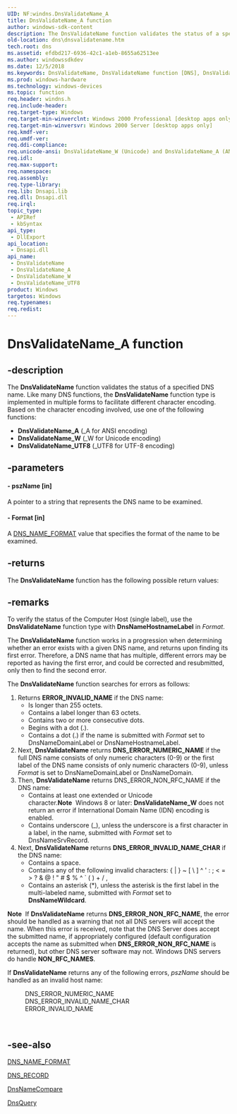 ```yaml
---
UID: NF:windns.DnsValidateName_A
title: DnsValidateName_A function
author: windows-sdk-content
description: The DnsValidateName function validates the status of a specified DNS name.
old-location: dns\dnsvalidatename.htm
tech.root: dns
ms.assetid: efdbd217-6936-42c1-a1eb-8655a62513ee
ms.author: windowssdkdev
ms.date: 12/5/2018
ms.keywords: DnsValidateName, DnsValidateName function [DNS], DnsValidateName_A, DnsValidateName_UTF8, DnsValidateName_W, _dns_dnsvalidatename, dns.dnsvalidatename, windns/DnsValidateName, windns/DnsValidateName_A, windns/DnsValidateName_UTF8, windns/DnsValidateName_W
ms.prod: windows-hardware
ms.technology: windows-devices
ms.topic: function
req.header: windns.h
req.include-header: 
req.target-type: Windows
req.target-min-winverclnt: Windows 2000 Professional [desktop apps only]
req.target-min-winversvr: Windows 2000 Server [desktop apps only]
req.kmdf-ver: 
req.umdf-ver: 
req.ddi-compliance: 
req.unicode-ansi: DnsValidateName_W (Unicode) and DnsValidateName_A (ANSI)
req.idl: 
req.max-support: 
req.namespace: 
req.assembly: 
req.type-library: 
req.lib: Dnsapi.lib
req.dll: Dnsapi.dll
req.irql: 
topic_type:
 - APIRef
 - kbSyntax
api_type:
 - DllExport
api_location:
 - Dnsapi.dll
api_name:
 - DnsValidateName
 - DnsValidateName_A
 - DnsValidateName_W
 - DnsValidateName_UTF8
product: Windows
targetos: Windows
req.typenames: 
req.redist: 
---
```


# DnsValidateName_A function


## -description


The 
<b>DnsValidateName</b> function validates the status of a specified DNS name. Like many DNS functions, the 
<b>DnsValidateName</b> function type is implemented in multiple forms to facilitate different character encoding. Based on the character encoding involved, use one of the following functions:
<ul>
<li>
<b>DnsValidateName_A</b> (_A for ANSI encoding)

</li>
<li>
<b>DnsValidateName_W</b> (_W for Unicode encoding)

</li>
<li>
<b>DnsValidateName_UTF8</b> (_UTF8 for UTF-8 encoding)

</li>
</ul>

## -parameters




#### - pszName [in]

A pointer to a string that represents the DNS name to be examined.


#### - Format [in]

A <a href="https://msdn.microsoft.com/f6f1cff3-4bff-4a07-bbc6-5255030b4164">DNS_NAME_FORMAT</a> value that specifies the format of the name to be examined.


## -returns



The 
<b>DnsValidateName</b> function has the following possible return values:




## -remarks



To verify the status of the Computer Host (single label), use the 
<b>DnsValidateName</b> function type with <b>DnsNameHostnameLabel</b> in <i>Format</i>.

The 
<b>DnsValidateName</b> function works in a progression when determining whether an error exists with a given DNS name, and returns upon finding its first error. Therefore, a DNS name that has multiple, different errors may be reported as having the first error, and could be corrected and resubmitted, only then to find the second error.

The 
<b>DnsValidateName</b> function searches for errors as follows:

<ol>
<li>Returns <b>ERROR_INVALID_NAME</b> if the DNS name:
						<ul>
<li>Is longer than 255 octets.</li>
<li>Contains a label longer than 63 octets.</li>
<li>Contains two or more consecutive dots.</li>
<li>Begins with a dot (.).</li>
<li>Contains a dot (.) if the name is submitted with <i>Format</i> set to DnsNameDomainLabel or DnsNameHostnameLabel.</li>
</ul>
</li>
<li>Next, 
<b>DnsValidateName</b> returns <b>DNS_ERROR_NUMERIC_NAME</b> if the full DNS name consists of only  numeric characters (0-9) or the first label of the DNS name consists of only numeric characters (0-9), unless <i>Format</i> is set to DnsNameDomainLabel or DnsNameDomain.</li>
<li>Then, 
<b>DnsValidateName</b> returns DNS_ERROR_NON_RFC_NAME if the DNS name:
						<ul>
<li>Contains at least one extended or Unicode character.<b>Note</b>  Windows 8 or later: <b>DnsValidateName_W</b> does not return an error if International Domain Name (IDN) encoding is enabled.

</li>
<li>Contains underscore (_), unless the underscore is a first character in a label, in the name, submitted with <i>Format</i> set to DnsNameSrvRecord.</li>
</ul>
</li>
<li>Next, 
<b>DnsValidateName</b> returns <b>DNS_ERROR_INVALID_NAME_CHAR</b> if the DNS name:
						<ul>
<li>Contains a space.</li>
<li>Contains any of the following invalid characters: { | } ~ [ \ ] ^ ' : ; &lt; = &gt; ? &amp; @ ! " # $ % ^ ` ( ) + / ,</li>
<li>Contains an asterisk (*), unless the asterisk is the first label in the multi-labeled name, submitted with <i>Format</i> set to <b>DnsNameWildcard</b>.</li>
</ul>
</li>
</ol>
<div class="alert"><b>Note</b>  If 
<b>DnsValidateName</b> returns <b>DNS_ERROR_NON_RFC_NAME</b>, the error should be handled as a warning that not all DNS servers will accept the name. When this error is received, note that the DNS Server does accept the submitted name, if appropriately configured (default configuration accepts the name as submitted when <b>DNS_ERROR_NON_RFC_NAME</b> is returned), but other DNS server software may not. Windows DNS servers do handle <b>NON_RFC_NAMES</b>.<p class="note">If 
<b>DnsValidateName</b> returns any of the following errors, <i>pszName</i> should be handled as an invalid host name:

<dl>
<dd>DNS_ERROR_NUMERIC_NAME</dd>
<dd>DNS_ERROR_INVALID_NAME_CHAR</dd>
<dd>ERROR_INVALID_NAME</dd>
</dl>
</div>
<div> </div>



## -see-also




<a href="https://msdn.microsoft.com/f6f1cff3-4bff-4a07-bbc6-5255030b4164">DNS_NAME_FORMAT</a>



<a href="https://msdn.microsoft.com/ab7b96a5-346f-4e01-bb2a-885f44764590">DNS_RECORD</a>



<a href="https://msdn.microsoft.com/4a1512b3-8273-4632-9426-daa36456bce3">DnsNameCompare</a>



<a href="https://msdn.microsoft.com/3d810b76-cea1-4904-9b5a-c2566b332c2c">DnsQuery</a>
 

 


